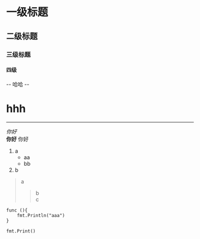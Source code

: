 # 一级标题
## 二级标题
### 三级标题
#### 四级
 -- 哈哈 --

 hhh
=
---



*你好*  
**你好**
你好

1. a
   * aa
   * bb
2. b


> a
>> b  
>> c

    func (){
        fmt.Println("aaa")
    }


`fmt.Print()`